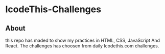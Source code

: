 # IcodeThis-Challenges
## About
this repo has maded to show my practices in HTML, CSS, JavaScript And React. The challenges has choosen from daily Icodethis.com challenges.
